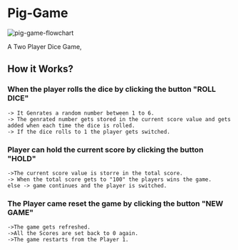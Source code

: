 # Pig-Game
![pig-game-flowchart](https://user-images.githubusercontent.com/88484107/174255322-6fe71c7f-6528-41a9-a080-bbead17f57e4.png)
 
 A Two Player Dice Game, 
 ## How it Works? 
 ### When the player rolls the dice by clicking the button "ROLL DICE" 
    -> It Genrates a random number between 1 to 6. 
    -> The genrated number gets stored in the current score value and gets added when each time the dice is rolled.
    -> If the dice rolls to 1 the player gets switched. 
 ### Player can hold the current score by clicking the button "HOLD" 
    ->The current score value is storre in the total score. 
    -> When the total score gets to "100" the players wins the game.
    else -> game continues and the player is switched. 
  ### The Player came reset the game by clicking the button "NEW GAME"
    ->The game gets refreshed. 
    ->All the Scores are set back to 0 again. 
    ->The game restarts from the Player 1. 
    
 
